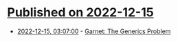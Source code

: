 # [Published on 2022-12-15](index.md)

* [2022-12-15, 03:07:00](https://lobste.rs/s/hot5by/garnet_generics_problem) - [Garnet: The Generics Problem](https://man.sr.ht/~icefox/garnet/generics.md)
